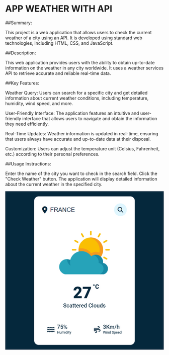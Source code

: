 # APP WEATHER WITH API

##Summary:

This project is a web application that allows users to check the current weather of a city using an API. It is developed using standard web technologies, including HTML, CSS, and JavaScript.

##Description:

This web application provides users with the ability to obtain up-to-date information on the weather in any city worldwide. It uses a weather services API to retrieve accurate and reliable real-time data.

##Key Features:

Weather Query: Users can search for a specific city and get detailed information about current weather conditions, including temperature, humidity, wind speed, and more.

User-Friendly Interface: The application features an intuitive and user-friendly interface that allows users to navigate and obtain the information they need efficiently.

Real-Time Updates: Weather information is updated in real-time, ensuring that users always have accurate and up-to-date data at their disposal.

Customization: Users can adjust the temperature unit (Celsius, Fahrenheit, etc.) according to their personal preferences.

##Usage Instructions:

Enter the name of the city you want to check in the search field.
Click the "Check Weather" button.
The application will display detailed information about the current weather in the specified city.









![screenshot](screenshot.jpg)
